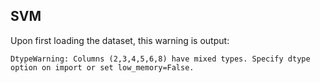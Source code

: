 ## SVM

Upon first loading the dataset, this warning is output:

```
DtypeWarning: Columns (2,3,4,5,6,8) have mixed types. Specify dtype option on import or set low_memory=False.
```